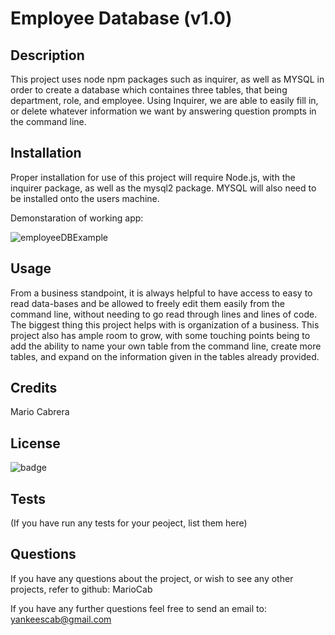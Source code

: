 # Employee Database (v1.0)

## Description

This project uses node npm packages such as inquirer, as well as MYSQL in order to create a database which containes three tables, that being department, role, and employee. Using Inquirer, we are able to easily fill in, or delete whatever information we want by answering question prompts in the command line.

## Installation

Proper installation for use of this project will require Node.js, with the inquirer package, as well as the mysql2 package. MYSQL will also need to be installed onto the users machine.

Demonstaration of working app:

![employeeDBExample](https://user-images.githubusercontent.com/77696841/117711369-2a274600-b1a1-11eb-8440-760c503b850a.gif)

## Usage

From a business standpoint, it is always helpful to have access to easy to read data-bases and be allowed to freely edit them easily from the command line, without needing to go read through lines and lines of code. The biggest thing this project helps with is organization of a business. This project also has ample room to grow, with some touching points being to add the ability to name your own table from the command line, create more tables, and expand on the information given in the tables already provided.

## Credits

Mario Cabrera

## License

![badge](https://img.shields.io/badge/license-MIT-blue)

## Tests

(If you have run any tests for your peoject, list them here)

## Questions

If you have any questions about the project, or wish to see any other projects, refer to github: MarioCab

If you have any further questions feel free to send an email to: yankeescab@gmail.com
